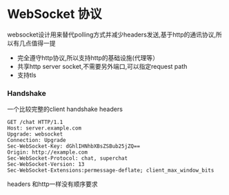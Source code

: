 # WebSocket 协议

websocket设计用来替代polling方式并减少headers发送,基于http的通讯协议,所以有几点值得一提

- 完全遵守http协议,所以支持http的基础设施(代理等）
- 共享http server socket,不需要另外端口,可以指定request path
- 支持tls

### Handshake

一个比较完整的client handshake headers

```
GET /chat HTTP/1.1
Host: server.example.com
Upgrade: websocket
Connection: Upgrade
Sec-WebSocket-Key: dGhlIHNhbXBsZSBub25jZQ==
Origin: http://example.com
Sec-WebSocket-Protocol: chat, superchat
Sec-WebSocket-Version: 13
Sec-WebSocket-Extensions:permessage-deflate; client_max_window_bits
```

headers 和http一样没有顺序要求


